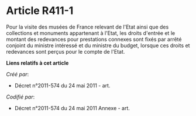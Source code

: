 # Article R411-1

Pour la visite des musées de France relevant de l'Etat ainsi que des collections et monuments appartenant à l'Etat, les
droits d'entrée et le montant des redevances pour prestations connexes sont fixés par arrêté conjoint du ministre intéressé
et du ministre du budget, lorsque ces droits et redevances sont perçus pour le compte de l'Etat.

**Liens relatifs à cet article**

_Créé par_:

  - Décret n°2011-574 du 24 mai 2011  - art.

_Codifié par_:

  - Décret n°2011-574 du 24 mai 2011 Annexe - art.
